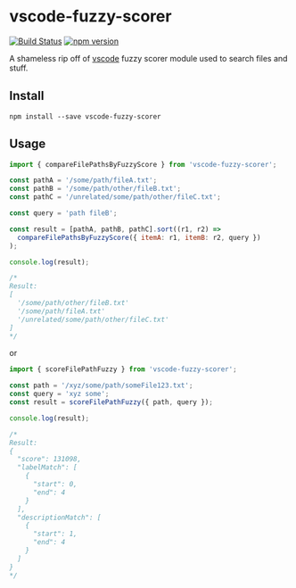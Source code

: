 # vscode-fuzzy-scorer

[![Build Status](https://travis-ci.com/goliney/vscode-fuzzy-scorer.svg?branch=master)](https://travis-ci.com/goliney/vscode-fuzzy-scorer)
[![npm version](https://badge.fury.io/js/vscode-fuzzy-scorer.svg)](https://www.npmjs.com/package/vscode-fuzzy-scorer)

A shameless rip off of [vscode](https://github.com/Microsoft/vscode/) fuzzy scorer module
used to search files and stuff.

## Install

```shell script
npm install --save vscode-fuzzy-scorer
```

## Usage
```js
import { compareFilePathsByFuzzyScore } from 'vscode-fuzzy-scorer';

const pathA = '/some/path/fileA.txt';
const pathB = '/some/path/other/fileB.txt';
const pathC = '/unrelated/some/path/other/fileC.txt';

const query = 'path fileB';

const result = [pathA, pathB, pathC].sort((r1, r2) =>
  compareFilePathsByFuzzyScore({ itemA: r1, itemB: r2, query })
);

console.log(result);

/*
Result:
[
  '/some/path/other/fileB.txt'
  '/some/path/fileA.txt'
  '/unrelated/some/path/other/fileC.txt'
]
*/
```
or

```js
import { scoreFilePathFuzzy } from 'vscode-fuzzy-scorer';

const path = '/xyz/some/path/someFile123.txt';
const query = 'xyz some';
const result = scoreFilePathFuzzy({ path, query });

console.log(result);

/*
Result:
{
  "score": 131098,
  "labelMatch": [
    {
      "start": 0,
      "end": 4
    }
  ],
  "descriptionMatch": [
    {
      "start": 1,
      "end": 4
    }
  ]
}
*/
```
